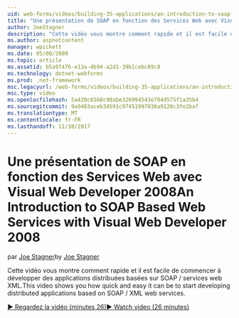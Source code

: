 ```yaml
---
uid: web-forms/videos/building-35-applications/an-introduction-to-soap-based-web-services-with-visual-web-developer-2008
title: "Une présentation de SOAP en fonction des Services Web avec Visual Web Developer 2008 | Documents Microsoft"
author: JoeStagner
description: "Cette vidéo vous montre comment rapide et il est facile de commencer à développer des applications distribuées basées sur SOAP / services web XML."
ms.author: aspnetcontent
manager: wpickett
ms.date: 05/08/2009
ms.topic: article
ms.assetid: b5a97476-e13a-4b94-a2d1-39b1cebc89c8
ms.technology: dotnet-webforms
ms.prod: .net-framework
msc.legacyurl: /web-forms/videos/building-35-applications/an-introduction-to-soap-based-web-services-with-visual-web-developer-2008
msc.type: video
ms.openlocfilehash: 5a420c6568c98abe326994543e784d575f1a35b4
ms.sourcegitcommit: 9a9483aceb34591c97451997036a9120c3fe2baf
ms.translationtype: MT
ms.contentlocale: fr-FR
ms.lasthandoff: 11/10/2017
---
```

<a name="an-introduction-to-soap-based-web-services-with-visual-web-developer-2008"></a><span data-ttu-id="2a506-103">Une présentation de SOAP en fonction des Services Web avec Visual Web Developer 2008</span><span class="sxs-lookup"><span data-stu-id="2a506-103">An Introduction to SOAP Based Web Services with Visual Web Developer 2008</span></span>
====================
<span data-ttu-id="2a506-104">par [Joe Stagner](https://github.com/JoeStagner)</span><span class="sxs-lookup"><span data-stu-id="2a506-104">by [Joe Stagner](https://github.com/JoeStagner)</span></span>

<span data-ttu-id="2a506-105">Cette vidéo vous montre comment rapide et il est facile de commencer à développer des applications distribuées basées sur SOAP / services web XML.</span><span class="sxs-lookup"><span data-stu-id="2a506-105">This video shows you how quick and easy it can be to start developing distributed applications based on SOAP / XML web services.</span></span>

[<span data-ttu-id="2a506-106">&#9654; Regardez la vidéo (minutes 26)</span><span class="sxs-lookup"><span data-stu-id="2a506-106">&#9654; Watch video (26 minutes)</span></span>](https://channel9.msdn.com/Blogs/ASP-NET-Site-Videos/an-introduction-to-soap-based-web-services-with-visual-web-developer-2008)
